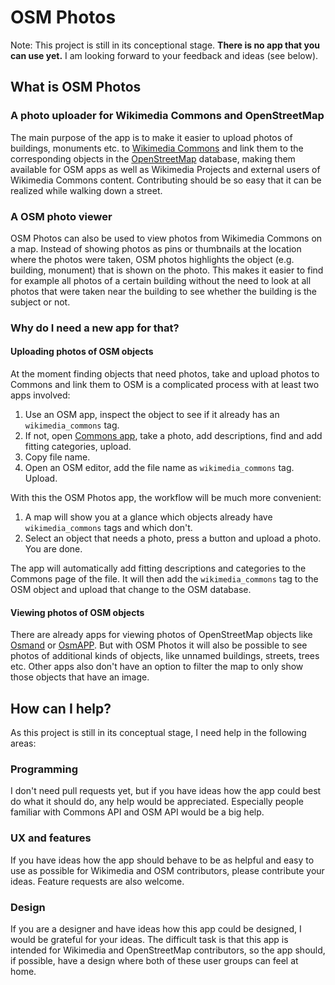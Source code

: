 # OSM Photos
Note: This project is still in its conceptional stage. **There is no app that you can use yet.** I am looking forward to your feedback and ideas (see below). 

## What is OSM Photos

### A photo uploader for Wikimedia Commons and OpenStreetMap
The main purpose of the app is to make it easier to upload photos of buildings, monuments etc. to [Wikimedia Commons](https://commons.m.wikimedia.org/) and link them to the corresponding objects in the [OpenStreetMap](https://github.com/openstreetmap) database, making them available for OSM apps as well as Wikimedia Projects and external users of Wikimedia Commons content. Contributing should be so easy that it can be realized while walking down a street. 

### A OSM photo viewer
OSM Photos can also be used to view photos from Wikimedia Commons on a map. Instead of showing photos as pins or thumbnails at the location where the photos were taken, OSM photos highlights the object (e.g. building, monument) that is shown on the photo. This makes it easier to find for example all photos of a certain building without the need to look at all photos that were taken near the building to see whether the building is the subject or not.

### Why do I need a new app for that?

#### Uploading photos of OSM objects
At the moment finding objects that need photos, take and upload photos to Commons and link them to OSM is a complicated process with at least two apps involved:
1. Use an OSM app, inspect the object to see if it already has an `wikimedia_commons` tag.
2. If not, open [Commons app](https://github.com/commons-app/apps-android-commons), take a photo, add descriptions, find and add fitting categories, upload. 
3. Copy file name.
4. Open an OSM editor, add the file name as `wikimedia_commons` tag. Upload.

With this the OSM Photos app, the workflow will be much more convenient:
1. A map will show you at a glance which objects already have `wikimedia_commons` tags and which don't.
2. Select an object that needs a photo, press a button and upload a photo. You are done.

The app will automatically add fitting descriptions  and categories to the Commons page of the file. It will then add the `wikimedia_commons` tag to the OSM object and upload that change to the OSM database.

#### Viewing photos of OSM objects
There are already apps for viewing photos of OpenStreetMap objects like [Osmand](https://github.com/osmandapp/OsmAnd) or [OsmAPP](https://osmapp.org). But with OSM Photos it will also be possible to see photos of additional kinds of objects, like unnamed buildings, streets, trees etc. Other apps also don't have an option to filter the map to only show those objects that have an image.

## How can I help?
As this project is still in its conceptual stage, I need help in the following areas:

### Programming
I don't need pull requests yet, but if you have ideas how the app could best do what it should do, any help would be appreciated. Especially people familiar with Commons API and OSM API would be a big help.

### UX and features
If you have ideas how the app should behave to be as helpful and easy to use as possible for Wikimedia and OSM contributors, please contribute your ideas. Feature requests are also welcome.

### Design
If you are a designer and have ideas how this app could be designed, I would be grateful for your ideas. The difficult task is that this app is intended for Wikimedia and OpenStreetMap contributors, so the app should, if possible, have a design where both of these user groups can feel at home.
